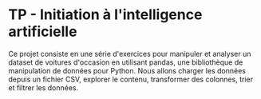 # TP - Initiation à l'intelligence artificielle
Ce projet consiste en une série d'exercices pour manipuler et analyser un dataset de voitures d'occasion en utilisant pandas, une bibliothèque de manipulation de données pour Python. Nous allons charger les données depuis un fichier CSV, explorer le contenu, transformer des colonnes, trier et filtrer les données.

